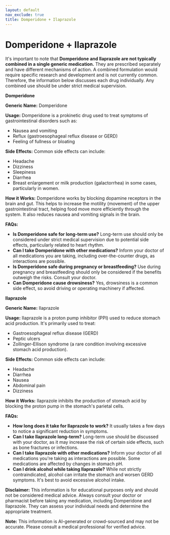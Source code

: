 ```yaml
---
layout: default
nav_exclude: true
title: Domperidone + Ilaprazole
---
```


# Domperidone + Ilaprazole

It's important to note that **Domperidone and Ilaprazole are not typically combined in a single generic medication.**  They are prescribed separately and have different mechanisms of action.  A combined formulation would require specific research and development and is not currently common.  Therefore, the information below discusses each drug individually.  Any combined use should be under strict medical supervision.

**Domperidone**

**Generic Name:** Domperidone

**Usage:** Domperidone is a prokinetic drug used to treat symptoms of gastrointestinal disorders such as:

* Nausea and vomiting
* Reflux (gastroesophageal reflux disease or GERD)
* Feeling of fullness or bloating


**Side Effects:** Common side effects can include:

* Headache
* Dizziness
* Sleepiness
* Diarrhea
* Breast enlargement or milk production (galactorrhea) in some cases, particularly in women.


**How it Works:** Domperidone works by blocking dopamine receptors in the brain and gut. This helps to increase the motility (movement) of the upper gastrointestinal tract, helping food move more efficiently through the system.  It also reduces nausea and vomiting signals in the brain.

**FAQs:**

* **Is Domperidone safe for long-term use?** Long-term use should only be considered under strict medical supervision due to potential side effects, particularly related to heart rhythm.
* **Can I take Domperidone with other medications?**  Inform your doctor of all medications you are taking, including over-the-counter drugs, as interactions are possible.
* **Is Domperidone safe during pregnancy or breastfeeding?**  Use during pregnancy and breastfeeding should only be considered if the benefits outweigh the risks.  Consult your doctor.
* **Can Domperidone cause drowsiness?** Yes, drowsiness is a common side effect, so avoid driving or operating machinery if affected.


**Ilaprazole**

**Generic Name:** Ilaprazole

**Usage:** Ilaprazole is a proton pump inhibitor (PPI) used to reduce stomach acid production. It's primarily used to treat:

* Gastroesophageal reflux disease (GERD)
* Peptic ulcers
* Zollinger-Ellison syndrome (a rare condition involving excessive stomach acid production).

**Side Effects:** Common side effects can include:

* Headache
* Diarrhea
* Nausea
* Abdominal pain
* Dizziness


**How it Works:** Ilaprazole inhibits the production of stomach acid by blocking the proton pump in the stomach's parietal cells.

**FAQs:**

* **How long does it take for Ilaprazole to work?**  It usually takes a few days to notice a significant reduction in symptoms.
* **Can I take Ilaprazole long-term?**  Long-term use should be discussed with your doctor, as it may increase the risk of certain side effects, such as bone fractures or infections.
* **Can I take Ilaprazole with other medications?** Inform your doctor of all medications you're taking as interactions are possible.  Some medications are affected by changes in stomach pH.
* **Can I drink alcohol while taking Ilaprazole?** While not strictly contraindicated, alcohol can irritate the stomach and worsen GERD symptoms.  It's best to avoid excessive alcohol intake.



**Disclaimer:** This information is for educational purposes only and should not be considered medical advice.  Always consult your doctor or pharmacist before taking any medication, including Domperidone and Ilaprazole. They can assess your individual needs and determine the appropriate treatment.


**Note:** This information is AI-generated or crowd-sourced and may not be accurate. Please consult a medical professional for verified advice.